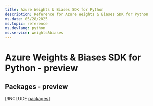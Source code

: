 ```yaml
---
title: Azure Weights & Biases SDK for Python
description: Reference for Azure Weights & Biases SDK for Python
ms.date: 05/28/2025
ms.topic: reference
ms.devlang: python
ms.service: weights&biases
---
```

# Azure Weights & Biases SDK for Python - preview
## Packages - preview
[!INCLUDE [packages](weights-&-biases-index.md)]
